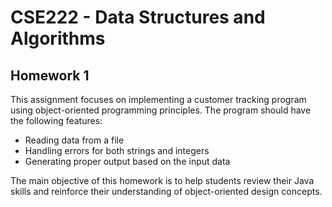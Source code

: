 
# CSE222 - Data Structures and Algorithms

## Homework 1

This assignment focuses on implementing a customer tracking program using object-oriented programming principles. The program should have the following features:

- Reading data from a file
- Handling errors for both strings and integers
- Generating proper output based on the input data

The main objective of this homework is to help students review their Java skills and reinforce their understanding of object-oriented design concepts.
